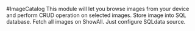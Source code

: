 #ImageCatalog
This module will let you browse images from your device and perform CRUD operation on selected images. 
Store image into SQL database.
Fetch all images on ShowAll.
Just configure SQLdata source.
